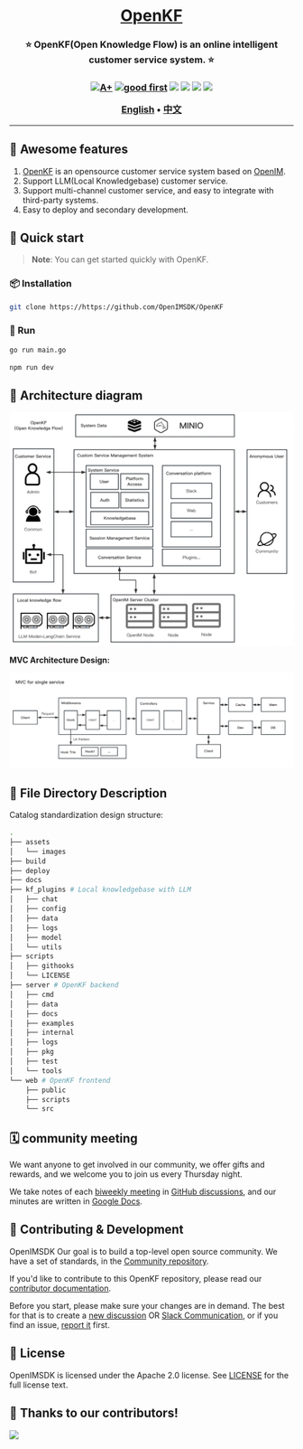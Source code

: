 <h1 align="center" style="border-bottom: none">
    <b>
        <a href="https://docker.nsddd.top">OpenKF</a><br>
    </b>
</h1>
<h3 align="center" style="border-bottom: none">
      ⭐️  OpenKF(Open Knowledge Flow) is an online intelligent customer service system. ⭐️ <br>
<h3>


<p align=center>
<a href="https://goreportcard.com/report/github.com/OpenIMSDK/OpenKF"><img src="https://goreportcard.com/badge/github.com/OpenIMSDK/OpenKF" alt="A+"></a>
<a href="https://github.com/OpenIMSDK/OpenKF/issues?q=is%3Aissue+is%3Aopen+sort%3Aupdated-desc+label%3A%22good+first+issue%22"><img src="https://img.shields.io/github/issues/OpenIMSDK/OpenKF/good%20first%20issue?logo=%22github%22" alt="good first"></a>
<a href="https://github.com/OpenIMSDK/OpenKF"><img src="https://img.shields.io/github/stars/OpenIMSDK/OpenKF.svg?style=flat&logo=github&colorB=deeppink&label=stars"></a>
<a href="https://join.slack.com/t/openimsdk/shared_invite/zt-1tmoj26uf-_FDy3dowVHBiGvLk9e5Xkg"><img src="https://img.shields.io/badge/Slack-100%2B-blueviolet?logo=slack&amp;logoColor=white"></a>
<a href="https://github.com/OpenIMSDK/OpenKF/blob/main/LICENSE"><img src="https://img.shields.io/badge/license-Apache--2.0-green"></a>
<a href="https://golang.org/"><img src="https://img.shields.io/badge/Language-Go-blue.svg"></a>
</p>

</p>

<p align="center">
    <a href="./README.md"><b>English</b></a> •
    <a href="./README_zh-CN.md"><b>中文</b></a>
</p>

</p>

----

## 🧩 Awesome features

1. [OpenKF](https://github.com/OpenIMSDK/OpenKF) is an opensource customer service system based on [OpenIM](https://github.com/OpenIMSDK).
2. Support LLM(Local Knowledgebase) customer service.
3. Support multi-channel customer service, and easy to integrate with third-party systems.
4. Easy to deploy and secondary development.

## 🛫 Quick start 

> **Note**: You can get started quickly with OpenKF.

### 📦 Installation

```bash
git clone https://https://github.com/OpenIMSDK/OpenKF
```

### 🚀 Run

```bash
go run main.go
```
```bash
npm run dev
```

## 🕋 Architecture diagram

![Architecture](assets/images/architecture.png)

**MVC Architecture Design:**

![MVC](assets/images/mvc.png)

## 🤖 File Directory Description

Catalog standardization design structure:

```bash
.
├── assets
│   └── images
├── build
├── deploy
├── docs
├── kf_plugins # Local knowledgebase with LLM
│   ├── chat
│   ├── config
│   ├── data
│   ├── logs
│   ├── model
│   └── utils
├── scripts
│   ├── githooks
│   └── LICENSE
├── server # OpenKF backend
│   ├── cmd
│   ├── data
│   ├── docs
│   ├── examples
│   ├── internal
│   ├── logs
│   ├── pkg
│   ├── test
│   └── tools
└── web # OpenKF frontend
    ├── public
    ├── scripts
    └── src
```

## 🗓️ community meeting

We want anyone to get involved in our community, we offer gifts and rewards, and we welcome you to join us every Thursday night.

We take notes of each [biweekly meeting](https://github.com/orgs/OpenIMSDK/discussions/categories/meeting) in [GitHub discussions](https://github.com/OpenIMSDK/OpenKF/discussions/categories/meeting), and our minutes are written in [Google Docs](https://docs.google.com/document/d/1nx8MDpuG74NASx081JcCpxPgDITNTpIIos0DS6Vr9GU/edit?usp=sharing).


## 🤼‍ Contributing & Development

OpenIMSDK Our goal is to build a top-level open source community. We have a set of standards, in the [Community repository](https://github.com/OpenIMSDK/community).

If you'd like to contribute to this OpenKF repository, please read our [contributor documentation](https://github.com/OpenIMSDK/OpenKF/blob/main/CONTRIBUTING.md).

Before you start, please make sure your changes are in demand. The best for that is to create a [new discussion](https://github.com/OpenIMSDK/OpenKF/discussions/new/choose) OR [Slack Communication](https://join.slack.com/t/openimsdk/shared_invite/zt-1tmoj26uf-_FDy3dowVHBiGvLk9e5Xkg), or if you find an issue, [report it](https://github.com/OpenIMSDK/OpenKF/issues/new/choose) first.


## 🚨 License

OpenIMSDK is licensed under the  Apache 2.0 license. See [LICENSE](https://github.com/OpenIMSDK/OpenKF/tree/main/LICENSE) for the full license text.


## 🔮 Thanks to our contributors!

<a href="https://github.com/OpenIMSDK/OpenKF/graphs/contributors">
  <img src="https://contrib.rocks/image?repo=OpenIMSDK/OpenKF" />
</a>
